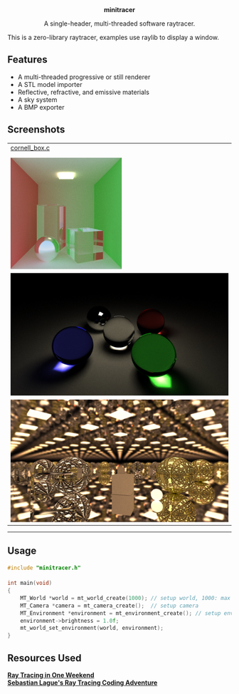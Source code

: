 <div align="center">
    <strong>minitracer</strong>
    <p>A single-header, multi-threaded software raytracer.</p>
</div>

This is a zero-library raytracer, examples use raylib to display a window.

## Features
- A multi-threaded progressive or still renderer
- A STL model importer
- Reflective, refractive, and emissive materials
- A sky system
- A BMP exporter

## Screenshots

<table>
    <tr>
        <td>
            <a href="./examples/cornell_box.c">cornell_box.c</p>
            <img src="./docs/screenshots/cornell_box.bmp" width="250px">
        </td>
    </tr>
    <tr>
        <td>
            <img src="./docs/screenshots/balls.bmp">
        </td>
    </tr>
    <tr>
        <td>
            <img src="./docs/screenshots/infinite.bmp">
        </td>
    </tr>
</table>


---

## Usage
```c
#include "minitracer.h"

int main(void)
{
    MT_World *world = mt_world_create(1000); // setup world, 1000: max objects
    MT_Camera *camera = mt_camera_create();  // setup camera
    MT_Environment *environment = mt_environment_create(); // setup environment
    environment->brightness = 1.0f;
    mt_world_set_environment(world, environment);
}


```

## Resources Used
[**Ray Tracing in One Weekend**](https://raytracing.github.io) \
[**Sebastian Lague's Ray Tracing Coding Adventure**](https://www.youtube.com/watch?v=Qz0KTGYJtUk)
